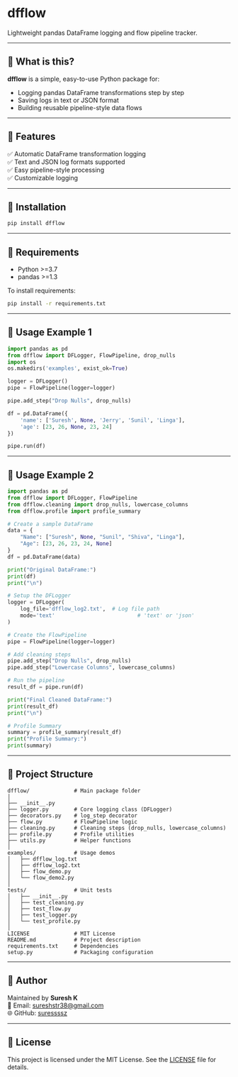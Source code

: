 # dfflow

Lightweight pandas DataFrame logging and flow pipeline tracker.

---

## 📌 What is this?

**dfflow** is a simple, easy-to-use Python package for:
- Logging pandas DataFrame transformations step by step
- Saving logs in text or JSON format
- Building reusable pipeline-style data flows

---

## 📌 Features

✅ Automatic DataFrame transformation logging  
✅ Text and JSON log formats supported  
✅ Easy pipeline-style processing  
✅ Customizable logging  

---

## 📌 Installation

```bash
pip install dfflow
```

---

## 📌 Requirements

- Python >=3.7
- pandas >=1.3

To install requirements:

```bash
pip install -r requirements.txt
```

---

## 📌 Usage Example 1

```python
import pandas as pd
from dfflow import DFLogger, FlowPipeline, drop_nulls
import os
os.makedirs('examples', exist_ok=True)

logger = DFLogger()
pipe = FlowPipeline(logger=logger)

pipe.add_step("Drop Nulls", drop_nulls)

df = pd.DataFrame({
    'name': ['Suresh', None, 'Jerry', 'Sunil', 'Linga'],
    'age': [23, 26, None, 23, 24]
})

pipe.run(df)

```
---
## 📌 Usage Example 2

```python
import pandas as pd
from dfflow import DFLogger, FlowPipeline
from dfflow.cleaning import drop_nulls, lowercase_columns
from dfflow.profile import profile_summary

# Create a sample DataFrame
data = {
    "Name": ["Suresh", None, "Sunil", "Shiva", "Linga"],
    "Age": [23, 26, 23, 24, None]
}
df = pd.DataFrame(data)

print("Original DataFrame:")
print(df)
print("\n")

# Setup the DFLogger
logger = DFLogger(
    log_file='dfflow_log2.txt',  # Log file path
    mode='text'                          # 'text' or 'json'
)

# Create the FlowPipeline
pipe = FlowPipeline(logger=logger)

# Add cleaning steps
pipe.add_step("Drop Nulls", drop_nulls)
pipe.add_step("Lowercase Columns", lowercase_columns)

# Run the pipeline
result_df = pipe.run(df)

print("Final Cleaned DataFrame:")
print(result_df)
print("\n")

# Profile Summary
summary = profile_summary(result_df)
print("Profile Summary:")
print(summary)

```
---

## 📌 Project Structure

```
dfflow/              # Main package folder
│
├── __init__.py
├── logger.py        # Core logging class (DFLogger)
├── decorators.py    # log_step decorator
├── flow.py          # FlowPipeline logic
├── cleaning.py      # Cleaning steps (drop_nulls, lowercase_columns)
├── profile.py       # Profile utilities
├── utils.py         # Helper functions
│
examples/            # Usage demos
│   ├── dfflow_log.txt
│   ├── dfflow_log2.txt
│   ├── flow_demo.py
│   └── flow_demo2.py
│
tests/               # Unit tests
│   ├── __init__.py
│   ├── test_cleaning.py
│   ├── test_flow.py
│   ├── test_logger.py
│   └── test_profile.py
│
LICENSE              # MIT License
README.md            # Project description
requirements.txt     # Dependencies
setup.py             # Packaging configuration

```


---

## 📌 Author

Maintained by **Suresh K**  
📧 Email: sureshstr38@gmail.com  
🌐 GitHub: [suressssz](https://github.com/suressssz)

---

## 📌 License

This project is licensed under the MIT License. See the [LICENSE](LICENSE) file for details.
